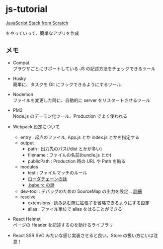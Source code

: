 # js-tutorial

[JavaScript Stack from Scratch](https://github.com/verekia/js-stack-from-scratch)

をやっていって、簡単なアプリを作成

## メモ

* Compat  
  ブラウザごとにサポートしている JS の記述方法をチェックできるツール
* Husky  
  簡単に、タスクを Git にフックできるようにするツール
* Nodemon  
  ファイルを変更した時に、自動的に server をリスタートさせるツール
* PM2  
  Node.js のデーモン化ツール、Production でよく使われる
* Webpack 設定について

  * entry : 起点のファイル, App.js とか index.js とかを指定する
  * output
    * path : 出力先のパス(/dist とかが多い)
    * filename : ファイルの名前(bundle.js とか)
    * publicPath : Production 時の URL や Path を貼る
  * modules
    * test : ファイルマッチのルール
    * [ローダチェーンの話](https://qiita.com/chuck0523/items/caacbf4137642cb175ec#5-%E3%83%AD%E3%83%BC%E3%83%80%E3%83%BC%E3%81%A8%E3%83%AD%E3%83%BC%E3%83%80%E3%83%BC%E3%83%81%E3%82%A7%E3%83%BC%E3%83%B3)
    * [.babelrc の話](https://qiita.com/chuck0523/items/caacbf4137642cb175ec#7-babelrc%E3%83%95%E3%82%A1%E3%82%A4%E3%83%AB)
  * dev-tool : デバッグのための SourceMap の出力を設定 .. [詳細](http://dackdive.hateblo.jp/entry/2016/04/13/123000)
  * resolve
    * extensions : 読み込む際に拡張子を省略できるようにする設定
    * alias : ファイル単位で alias をはることができる

* React Helmet  
  ページの Header を記述するのを助けるライブラリ
* React SSR
  SVC みたいな感じ実装させると良い。Store の扱い方にいは注意！
